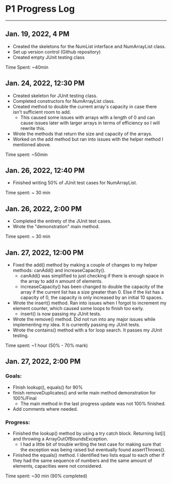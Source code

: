 # P1 Progress Log

***

## Jan. 19, 2022, 4 PM

* Created the skeletons for the NumList interface and NumArrayList class.
* Set up version control (Github repository)
* Created empty JUnit testing class

Time Spent: \~40min

## Jan. 24, 2022, 12:30 PM

* Created skeleton for JUnit testing class.
* Completed constructors for NumArrayList class.
* Created method to double the current array's capacity in case there isn't sufficient room to add.
  * This caused some issues with arrays with a length of 0 and can cause issues later with larger arrays in terms of efficiency so I will rewrite this.
* Wrote the methods that return the size and capacity of the arrays.&#x20;
* Worked on the add method but ran into issues with the helper method I mentioned above.

Time spent: \~50min

## Jan. 26, 2022, 12:40 PM

* Finished writing 50% of JUnit test cases for NumArrayList.

Time spent: \~ 30 min

## Jan. 26, 2022, 2:00 PM

* Completed the entirety of the JUnit test cases.
* Wrote the "demonstration" main method.&#x20;

Time spent: \~ 30 min &#x20;

## Jan. 27, 2022, 12:00 PM

* Fixed the add() method by making a couple of changes to my helper methods: canAdd() and increaseCapacity().
  * canAdd() was simplified to just checking if there is enough space in the array to add n amount of elements.
  * increaseCapacity() has been changed to double the capacity of the array if the current list has a size greater than 0. Else if the list has a capacity of 0, the capacity is only increased by an initial 10 spaces.
* Wrote the insert() method. Ran into issues when I forgot to increment my element counter, which caused some loops to finish too early.&#x20;
  * insert() is now passing my JUnit tests.
* Wrote the remove() method. Did not run into any major issues while implementing my idea. It is currently passing my JUnit tests.
* Wrote the contains() method with a for loop search. It passes my JUnit testing.

Time spent: \~1 hour (50% - 70% mark)

## Jan. 27, 2022, 2:00 PM

### Goals:

* FInish lookup(), equals() for 90%
* finish removeDuplicates() and write main method demonstration for 100%/Final
  * The main method in the last progress update was not 100% finished.
* Add comments where needed.

### Progress:

* Finished the lookup() method by using a try catch block. Returning list\[i] and throwing a ArrayOutOfBoundsException.
  * I had a little bit of trouble writing the test case for making sure that the exception was being raised but eventually found assertThrows().
* Finished the equals() method. I identified two lists equal to each other if they had the same sequence of numbers and the same amount of elements, capacities were not considered.

Time spent: \~30 min (90% completed)
